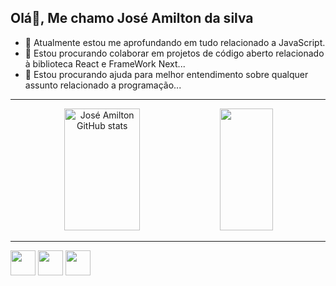 ## Olá👋, Me chamo José Amilton da silva
- 🌱 Atualmente estou me aprofundando em tudo relacionado a JavaScript.
- 🌱 Estou procurando colaborar em projetos de código aberto relacionado à biblioteca React e FrameWork Next...
- 🌱 Estou procurando ajuda para melhor entendimento sobre qualquer assunto relacionado a programação...

<hr>
<!---
amilton1809/amilton1809 is a ✨ special ✨ repository because its `README.md` (this file) appears on your GitHub profile.
You can click the Preview link to take a look at your changes.
--->
<div align="center">  
  <img width="49%" height="195px" src="https://github-readme-stats.vercel.app/api?username=amilton1809&show_icons=true&count_private=true&hide_border=true&title_color=007BFF&icon_color=007BFF&text_color=c9d1d9&bg_color=0d1117" alt="José Amilton GitHub stats" /> 
  <img width="41%" height="195px" src="https://github-readme-stats.vercel.app/api/top-langs/?username=amilton1809&layout=compact&hide_border=true&title_color=007BFF&text_color=007BFF&bg_color=0d1117" />
</div>

<hr>

<img loading="lazy" src="https://github.com/user-attachments/assets/b27d3f1a-bf51-4453-a278-05deaf50bb17" width="40" height="40"/> <img loading="lazy" src="https://github.com/user-attachments/assets/f12e0e7b-1af3-4e05-a797-cfe4a49df5e7" width="40" height="40"/> <img loading="lazy" src="https://github.com/user-attachments/assets/91d0b54c-5ea9-45bc-b899-7fe5c5ed2f36" width="40" height="40">

